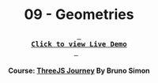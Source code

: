 <div align="center">

# 09 - Geometries

**[<kbd> <br> **Click to view Live Demo** <br> </kbd>][demo]** &nbsp;&nbsp;

#### Course: [ThreeJS Journey][course] By Bruno Simon

<!-----------------------------------{ Links }---------------------------------->

[course]: https://threejs-journey.com
[demo]: https://geometries-threejs-journey.vercel.app

</div>
